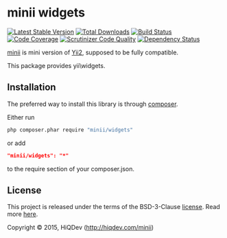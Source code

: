 minii widgets
=============

[![Latest Stable Version](https://poser.pugx.org/minii/widgets/v/stable)](https://packagist.org/packages/minii/widgets)
[![Total Downloads](https://poser.pugx.org/minii/widgets/downloads)](https://packagist.org/packages/minii/widgets)
[![Build Status](https://img.shields.io/travis/hiqdev/minii-widgets.svg)](https://travis-ci.org/hiqdev/minii-widgets)
[![Code Coverage](https://scrutinizer-ci.com/g/hiqdev/minii-widgets/badges/coverage.png?b=master)](https://scrutinizer-ci.com/g/hiqdev/minii-widgets/?branch=master)
[![Scrutinizer Code Quality](https://scrutinizer-ci.com/g/hiqdev/minii-widgets/badges/quality-score.png?b=master)](https://scrutinizer-ci.com/g/hiqdev/minii-widgets/?branch=master)
[![Dependency Status](https://www.versioneye.com/php/minii:widgets/dev-master/badge.svg)](https://www.versioneye.com/php/minii:widgets/dev-master)

[minii](https://github.com/hiqdev/minii-core) is mini version of [Yii2](http://yiiframework.com/), supposed to be fully compatible.

This package provides yii\widgets.

## Installation

The preferred way to install this library is through [composer](http://getcomposer.org/download/).

Either run

```sh
php composer.phar require "minii/widgets"
```

or add

```json
"minii/widgets": "*"
```

to the require section of your composer.json.

## License

This project is released under the terms of the BSD-3-Clause [license](LICENSE).
Read more [here](http://choosealicense.com/licenses/bsd-3-clause).

Copyright © 2015, HiQDev (http://hiqdev.com/minii)
